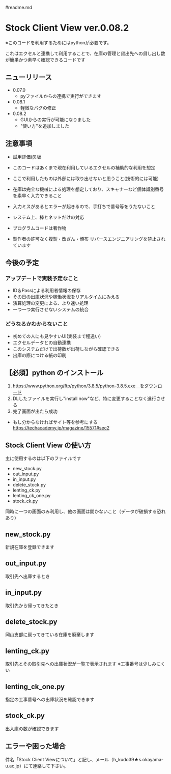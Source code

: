 #readme.md
# Stock Client View ver.0.08.2
※このコードを利用するためにはpythonが必要です。

これはエクセルと連携して利用することで、在庫の管理と貸出先への貸し出し数が簡単かつ素早く確認できるコードです

## ニューリリース
- 0.07.0
    - pyファイルからの連携で実行ができます
- 0.08.1
    - 軽微なバグの修正
- 0.08.2
    - GUIからの実行が可能になりました
    - "使い方"を追加しました

## 注意事項
- 試用評価(β)版
- このコードはあくまで現在利用しているエクセルの補助的な利用を想定

- ここで利用したものは外部には取り出せないと思うこと(技術的には可能)

- 在庫は完全な機械による処理を想定しており、スキャナーなど個体識別番号を素早く入力できること

- 入力ミスがあるとエラーが起きるので、手打ちで番号等をうたないこと
- システム上、棒とネットだけの対応


- プログラムコードは著作物

- 製作者の許可なく複製・改ざん・頒布
リバースエンジニアリングを禁止されています




## 今後の予定
### アップデートで実装予定なこと
- ID＆Passによる利用者情報の保存
- その日の出庫状況や稼働状況をリアルタイムにみえる
- 演算処理の変更による、より速い処理
- 一つ一つ実行させないシステムの統合
### どうなるかわからないこと
- 初めての人にも見やすいUI(実装まで程遠い)
- エクセルデータとの自動連携
- このシステムだけで出荷数が出荷しながら確認できる
- 出庫の際につける紙の印刷




## 【必須】python のインストール
1. https://www.python.org/ftp/python/3.8.5/python-3.8.5.exe　をダウンロード
2. DLしたファイルを実行し"install now"など、特に変更することなく進行させる
3. 完了画面が出たら成功

- もし分からなければサイト等を参考にする　https://techacademy.jp/magazine/15571#sec2

## Stock Client View の使い方
主に使用するのは以下のファイルです
- new_stock.py
- out_input.py
- in_input.py
- delete_stock.py 
- lenting_ck.py
- lenting_ck_one.py
- stock_ck.py

同時に一つの画面のみ利用し、他の画面は開かないこと（データが破損する恐れあり）

## new_stock.py
新規在庫を登録できます

## out_input.py
取引先へ出庫するとき

## in_input.py
取引先から帰ってきたとき

## delete_stock.py
岡山支部に戻ってきている在庫を廃棄します

## lenting_ck.py
取引先とその取引先への出庫状況が一覧で表示されます
※工事番号は少しみにくい

## lenting_ck_one.py
指定の工事番号への出庫状況を確認できます

## stock_ck.py
出入庫の数が確認できます

## エラーや困った場合
件名「Stock Client Viewについて」と記し、メール（h_kudo39★s.okayama-u.ac.jp）にて連絡して下さい。

